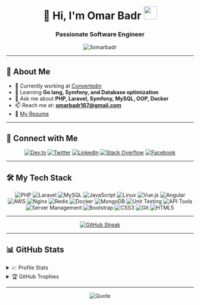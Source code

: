 # <div align="center">👋 Hi, I'm Omar Badr <img src="https://media.giphy.com/media/hvRJCLFzcasrR4ia7z/giphy.gif" width="35"></div>

<div align="center">
  <h3>Passionate Software Engineer</h3>
  <img src="https://komarev.com/ghpvc/?username=3omarbadr&label=Profile%20views&color=0e75b6&style=flat" alt="3omarbadr" />
</div>

---

## 🚀 About Me

- 🔭 Currently working at [Convertedin](https://www.converted.in/)
- 🌱 Learning **Go lang, Symfony, and Database optimization**
- 💬 Ask me about **PHP, Laravel, Symfony, MySQL, OOP, Docker**
- 📫 Reach me at: **omarbadr167@gmail.com**
- 📄 [My Resume](https://drive.google.com/file/d/1Zap2QdCoitmCyJ0yelrceWTX8exiIdr1/view)

---

## 🤝 Connect with Me

<div align="center">
  
[![Dev.to](https://img.shields.io/badge/Dev.to-0A0A0A?style=for-the-badge&logo=devdotto&logoColor=white)](https://dev.to/3omarbadr)
[![Twitter](https://img.shields.io/badge/Twitter-1DA1F2?style=for-the-badge&logo=twitter&logoColor=white)](https://twitter.com/3omarbadr)
[![LinkedIn](https://img.shields.io/badge/LinkedIn-0077B5?style=for-the-badge&logo=linkedin&logoColor=white)](https://linkedin.com/in/3omarbadr)
[![Stack Overflow](https://img.shields.io/badge/Stack_Overflow-FE7A16?style=for-the-badge&logo=stack-overflow&logoColor=white)](https://stackoverflow.com/users/14984910)
[![Facebook](https://img.shields.io/badge/Facebook-1877F2?style=for-the-badge&logo=facebook&logoColor=white)](https://fb.com/3omarbadr)

</div>

---

## 🛠️ My Tech Stack

<div align="center">

![PHP](https://img.shields.io/badge/PHP-777BB4?style=for-the-badge&logo=php&logoColor=white)
![Laravel](https://img.shields.io/badge/Laravel-FF2D20?style=for-the-badge&logo=laravel&logoColor=white)
![MySQL](https://img.shields.io/badge/MySQL-4479A1?style=for-the-badge&logo=mysql&logoColor=white)
![JavaScript](https://img.shields.io/badge/JavaScript-F7DF1E?style=for-the-badge&logo=javascript&logoColor=black)
![Linux](https://img.shields.io/badge/Linux-FCC624?style=for-the-badge&logo=linux&logoColor=black)
![Vue.js](https://img.shields.io/badge/Vue.js-4FC08D?style=for-the-badge&logo=vue.js&logoColor=white)
![Angular](https://img.shields.io/badge/Angular-DD0031?style=for-the-badge&logo=angular&logoColor=white)
![AWS](https://img.shields.io/badge/AWS-232F3E?style=for-the-badge&logo=amazon-aws&logoColor=white)
![Nginx](https://img.shields.io/badge/Nginx-009639?style=for-the-badge&logo=nginx&logoColor=white)
![Redis](https://img.shields.io/badge/Redis-DC382D?style=for-the-badge&logo=redis&logoColor=white)
![Docker](https://img.shields.io/badge/Docker-2496ED?style=for-the-badge&logo=docker&logoColor=white)
![MongoDB](https://img.shields.io/badge/MongoDB-47A248?style=for-the-badge&logo=mongodb&logoColor=white)
![Unit Testing](https://img.shields.io/badge/Unit_Testing-14161A?style=for-the-badge&logo=testing-library&logoColor=white)
![API Tools](https://img.shields.io/badge/API_Tools-0056B3?style=for-the-badge&logo=postman&logoColor=white)
![Server Management](https://img.shields.io/badge/Server_Management-000000?style=for-the-badge&logo=server-fault&logoColor=white)
![Bootstrap](https://img.shields.io/badge/Bootstrap-7952B3?style=for-the-badge&logo=bootstrap&logoColor=white)
![CSS3](https://img.shields.io/badge/CSS3-1572B6?style=for-the-badge&logo=css3&logoColor=white)
![Git](https://img.shields.io/badge/Git-F05032?style=for-the-badge&logo=git&logoColor=white)
![HTML5](https://img.shields.io/badge/HTML5-E34F26?style=for-the-badge&logo=html5&logoColor=white)
</div>

---

<div align="center">
  
  [![GitHub Streak](https://github-readme-streak-stats.herokuapp.com/?user=3omarbadr&theme=tokyonight_duo)](https://git.io/streak-stats)
  
</div>

---

## 📊 GitHub Stats

<details>
  <summary>📈 Profile Stats</summary>
  <br>
  <div align="center">
    <img alt="Omar Badr's Github Stats" src="https://github-readme-stats.vercel.app/api?username=3omarbadr&show_icons=true&count_private=true&theme=tokyonight" height="200px"/>
    <img src="https://github-readme-stats.vercel.app/api/top-langs?username=3omarbadr&langs_count=10&show_icons=true&locale=en&theme=tokyonight" alt="3omarbadr" height="200px"/>
  </div>
  <br>
  <b>Note:</b> Top languages is only a metric of the languages my public code consists of and doesn't reflect experience or skill level.
</details>

<details>
  <summary>🏆 GitHub Trophies</summary>
  <br>
  <div align="center">
    <img src="https://github-profile-trophy.vercel.app/?username=3omarbadr&theme=tokyonight&column=4&margin-w=15&margin-h=15" alt="3omarbadr" />
  </div>
</details>

---

<div align="center">
  
  ![Quote](https://github-readme-quotes-bay.vercel.app/quote?theme=dark)
  
</div>

